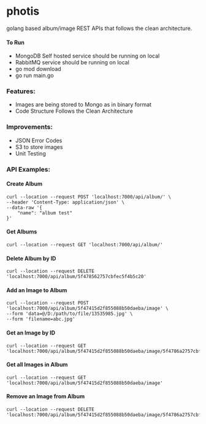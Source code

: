 # photis
golang based album/image REST APIs that follows the clean architecture. 

#### To Run

- MongoDB Self hosted service should be running on local
- RabbitMQ service should be running on local
- go mod download
- go run main.go

### Features: 

- Images are being stored to Mongo as in binary format
- Code Structure Follows the Clean Architecture


### Improvements:

- JSON Error Codes
- S3 to store images 
- Unit Testing

### API Examples: 

#### Create Album
```http request
curl --location --request POST 'localhost:7000/api/album/' \
--header 'Content-Type: application/json' \
--data-raw '{
    "name": "album test"
}'
```

#### Get Albums
```http request
curl --location --request GET 'localhost:7000/api/album/'
```

#### Delete Album by ID
```http request
curl --location --request DELETE 'localhost:7000/api/album/5f478562757cbfec5f4b5c20'
```

#### Add an Image to Album
```http request
curl --location --request POST 'localhost:7000/api/album/5f47415d2f855088b50daeba/image' \
--form 'data=@/D:/path/to/file/13535985.jpg' \
--form 'filename=abc.jpg'
```

#### Get an Image by ID
```http request
curl --location --request GET 'localhost:7000/api/album/5f47415d2f855088b50daeba/image/5f4786a2757cbfec5f4b5c21'
```

#### Get all Images in Album
```http request
curl --location --request GET 'localhost:7000/api/album/5f47415d2f855088b50daeba/image'
```

#### Remove an Image from Album
```http request
curl --location --request DELETE 'localhost:7000/api/album/5f47415d2f855088b50daeba/image/5f4786a2757cbfec5f4b5c21'
```